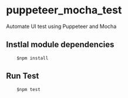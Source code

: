 # puppeteer_mocha_test
Automate UI test using Puppeteer and Mocha

   

## Instlal module dependencies 

``` 
    $npm install
```

## Run Test

```
    $npm test
```


